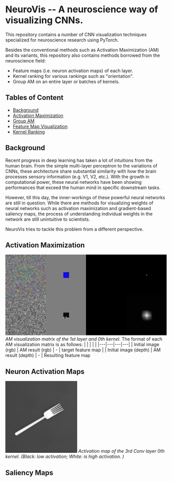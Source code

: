 # NeuroVis -- A neuroscience way of visualizing CNNs.

This repository contains a number of CNN visualization techniques specialized for neuroscience research using PyTorch.

Besides the conventional methods such as Activation Maximization (AM) and its variants, this repository also contains methods borrowed from the neuroscience field:
- Feature maps (i.e. neuron activation maps) of each layer.
- Kernel ranking for various rankings such as "orientation".
- Group AM on an entire layer or batches of kernels.

## Tables of Content
* [Background](#background)
* [Activation Maximization](#activation-maximization)
* [Group AM](#group-am)
* [Feature Map Visualization](#feature-map-visualization)
* [Kernel Ranking](#kernel-ranking)

## Background

Recent progress in deep learning has taken a lot of intuitions from the human brain. From the simple multi-layer perceptron to the variations of CNNs, these architecture share substantial similarity with how the brain processes sensory information (e.g. V1, V2, etc.). With the growth in computational power, these neural networks have been showing performances that exceed the human mind in specific downstream tasks. 

However, till this day, the inner-workings of these powerful neural networks are still in question. While there are methods for visualizing weights of neural networks such as activation maximization and gradient-based saliency maps, the process of understanding individual weights in the network are still unintuitive to scientists. 

NeuroVis tries to tackle this problem from a different perspective.

## Activation Maximization
![AM-example](/media/conv1_0.png)
*AM visualization matrix of the 1st layer and 0th kernel.*
The format of each AM visualization matrix is as follows:
| | | | |
|---|---|---|---|
| Initial image (rgb) | AM result (rgb) | - | target feature map | 
| Initial image (depth) | AM result (depth) | - | Resulting feature map

## Neuron Activation Maps
![Neuron Activation Map of Conv3 Layer](/media/0_1ec297183c8aa37a36c7d12bccd8bbd__conv3_0.png)
*Activation map of the 3rd Conv layer 0th kernel. (Black: low activation; White: is high activation. )*


## Saliency Maps